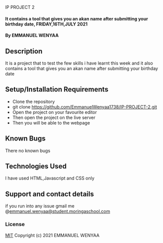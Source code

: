  IP PROJECT 2
#### It contains a tool that gives you an akan name after submitting your birthday date, FRIDAY,16TH,JULY 2021
#### By **EMMANUEL WENYAA**
## Description
It is a project that to test the few skills i have learnt this week and it also contains a tool that gives you an akan name after submitting your birthday date
## Setup/Installation Requirements
* Clone the repository
* git clone https://github.com/EmmanuelWenyaa1738/IP-PROJECT-2.git
* Open the project on your favourite editor
* Then open the project on the live server
* Then you will be able to the webpage
## Known Bugs
There no known bugs
## Technologies Used
 I have used HTML,Javascript and CSS only
## Support and contact details
if you run into any issue gmail me @emmanuel.wenyaa@student.moringaschool.com
### License
[MIT](https://github.com/EmmanuelWenyaa1738/IP-PROJECT-2/commit/1fce45b2da9a223ca2da3ff99c54bdf8f49114e4)
Copyright (c) 2021 EMMANUEL WENYAA